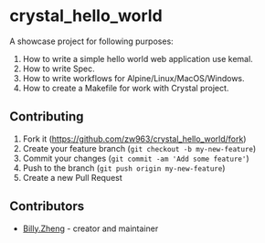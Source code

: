 # crystal_hello_world

A showcase project for following purposes:

1. How to write a simple hello world web application use kemal.
2. How to write Spec.
3. How to write workflows for Alpine/Linux/MacOS/Windows.
4. How to create a Makefile for work with Crystal project.

## Contributing

1. Fork it (<https://github.com/zw963/crystal_hello_world/fork>)
2. Create your feature branch (`git checkout -b my-new-feature`)
3. Commit your changes (`git commit -am 'Add some feature'`)
4. Push to the branch (`git push origin my-new-feature`)
5. Create a new Pull Request

## Contributors

- [Billy.Zheng](https://github.com/zw963) - creator and maintainer
